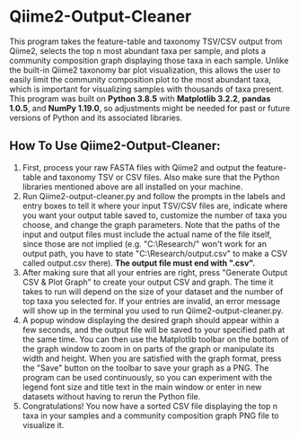 # Qiime2-Output-Cleaner
This program takes the feature-table and taxonomy TSV/CSV output from Qiime2, selects the top n most abundant taxa per sample, and plots a community composition graph displaying those taxa in each sample. Unlike the built-in Qiime2 taxonomy bar plot visualization, this allows the user to easily limit the community composition plot to the most abundant taxa, which is important for visualizing samples with thousands of taxa present. This program was built on **Python 3.8.5** with **Matplotlib 3.2.2**, **pandas 1.0.5**, and **NumPy 1.19.0**, so adjustments might be needed for past or future versions of Python and its associated libraries.

## How To Use Qiime2-Output-Cleaner:
1. First, process your raw FASTA files with Qiime2 and output the feature-table and taxonomy TSV or CSV files. Also make sure that the Python libraries mentioned above are all installed on your machine.
2. Run Qiime2-output-cleaner.py and follow the prompts in the labels and entry boxes to tell it where your input TSV/CSV files are, indicate where you want your output table saved to, customize the number of taxa you choose, and change the graph parameters. Note that the paths of the input and output files must include the actual name of the file itself, since those are not implied (e.g. "C:\Research/" won't work for an output path, you have to state "C:\Research/output.csv" to make a CSV called output.csv there). **The output file must end with ".csv".**
3. After making sure that all your entries are right, press "Generate Output CSV & Plot Graph" to create your output CSV and graph. The time it takes to run will depend on the size of your dataset and the number of top taxa you selected for. If your entries are invalid, an error message will show up in the terminal you used to run Qiime2-output-cleaner.py.
4. A popup window displaying the desired graph should appear within a few seconds, and the output file will be saved to your specified path at the same time. You can then use the Matplotlib toolbar on the bottom of the graph window to zoom in on parts of the graph or manipulate its width and height. When you are satisfied with the graph format, press the "Save" button on the toolbar to save your graph as a PNG. The program can be used continuously, so you can experiment with the legend font size and title text in the main window or enter in new datasets without having to rerun the Python file.
5. Congratulations! You now have a sorted CSV file displaying the top n taxa in your samples and a community composition graph PNG file to visualize it.
